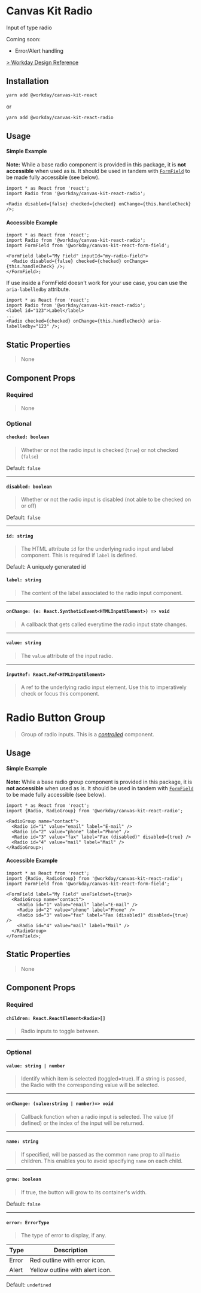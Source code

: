 # Canvas Kit Radio

Input of type radio

Coming soon:

- Error/Alert handling

[> Workday Design Reference](https://design.workday.com/components/inputs/radio-buttons)

## Installation

```sh
yarn add @workday/canvas-kit-react
```

or

```sh
yarn add @workday/canvas-kit-react-radio
```

## Usage

#### Simple Example

**Note:** While a base radio component is provided in this package, it is **not accessible** when
used as is. It should be used in tandem with [`FormField`](../../form-field/react) to be made fully
accessible (see below).

```tsx
import * as React from 'react';
import Radio from '@workday/canvas-kit-react-radio';

<Radio disabled={false} checked={checked} onChange={this.handleCheck} />;
```

#### Accessible Example

```tsx
import * as React from 'react';
import Radio from '@workday/canvas-kit-react-radio';
import FormField from '@workday/canvas-kit-react-form-field';

<FormField label="My Field" inputId="my-radio-field">
  <Radio disabled={false} checked={checked} onChange={this.handleCheck} />;
</FormField>;
```

If use inside a FormField doesn't work for your use case, you can use the `aria-labelledby`
attribute.

```tsx
import * as React from 'react';
import Radio from '@workday/canvas-kit-react-radio';
<label id="123">Label</label>
...
<Radio checked={checked} onChange={this.handleCheck} aria-labelledby="123" />;
```

## Static Properties

> None

## Component Props

### Required

> None

### Optional

#### `checked: boolean`

> Whether or not the radio input is checked (`true`) or not checked (`false`)

Default: `false`

---

#### `disabled: boolean`

> Whether or not the radio input is disabled (not able to be checked on or off)

Default: `false`

---

#### `id: string`

> The HTML attribute `id` for the underlying radio input and label component. This is required if
> `label` is defined.

Default: A uniquely generated id

#### `label: string`

> The content of the label associated to the radio input component.

---

#### `onChange: (e: React.SyntheticEvent<HTMLInputElement>) => void`

> A callback that gets called everytime the radio input state changes.

---

#### `value: string`

> The `value` attribute of the input radio.

---

#### `inputRef: React.Ref<HTMLInputElement>`

> A ref to the underlying radio input element. Use this to imperatively check or focus this
> component.

# Radio Button Group

> Group of radio inputs. This is a
> [_controlled_](https://reactjs.org/docs/forms.html#controlled-components) component.

## Usage

#### Simple Example

**Note:** While a base radio group component is provided in this package, it is **not accessible**
when used as is. It should be used in tandem with [`FormField`](../../form-field/react) to be made
fully accessible (see below).

```tsx
import * as React from 'react';
import {Radio, RadioGroup} from '@workday/canvas-kit-react-radio';

<RadioGroup name="contact">
  <Radio id="1" value="email" label="E-mail" />
  <Radio id="2" value="phone" label="Phone" />
  <Radio id="3" value="fax" label="Fax (disabled)" disabled={true} />
  <Radio id="4" value="mail" label="Mail" />
</RadioGroup>;
```

#### Accessible Example

```tsx
import * as React from 'react';
import {Radio, RadioGroup} from '@workday/canvas-kit-react-radio';
import FormField from '@workday/canvas-kit-react-form-field';

<FormField label="My Field" useFieldset={true}>
  <RadioGroup name="contact">
    <Radio id="1" value="email" label="E-mail" />
    <Radio id="2" value="phone" label="Phone" />
    <Radio id="3" value="fax" label="Fax (disabled)" disabled={true} />
    <Radio id="4" value="mail" label="Mail" />
  </RadioGroup>
</FormField>;
```

## Static Properties

> None

## Component Props

### Required

#### `children: React.ReactElement<Radio>[]`

> Radio inputs to toggle between.

---

### Optional

#### `value: string | number`

> Identify which item is selected (toggled=true). If a string is passed, the Radio with the
> corresponding value will be selected.

---

#### `onChange: (value:string | number)=> void`

> Callback function when a radio input is selected. The value (if defined) or the index of the input
> will be returned.

---

#### `name: string`

> If specified, will be passed as the common `name` prop to all `Radio` children. This enables you
> to avoid specifying `name` on each child.

---

#### `grow: boolean`

> If true, the button will grow to its container's width.

Default: `false`

---

#### `error: ErrorType`

> The type of error to display, if any.

| Type  | Description                     |
| ----- | ------------------------------- |
| Error | Red outline with error icon.    |
| Alert | Yellow outline with alert icon. |

Default: `undefined`
